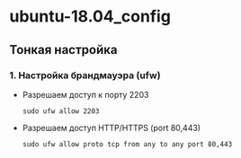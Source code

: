 # ubuntu-18.04_config
## Тонкая настройка

### 1. Настройка брандмауэра (ufw)

+ Разрешаем доступ к порту 2203

    `sudo ufw allow 2203`

+ Разрешаем доступ HTTP/HTTPS (port 80,443)

    `sudo ufw allow proto tcp from any to any port 80,443`
